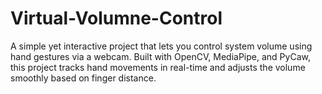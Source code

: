 # Virtual-Volumne-Control
A simple yet interactive project that lets you control system volume using hand gestures via a webcam. Built with OpenCV, MediaPipe, and PyCaw, this project tracks hand movements in real-time and adjusts the volume smoothly based on finger distance. 
